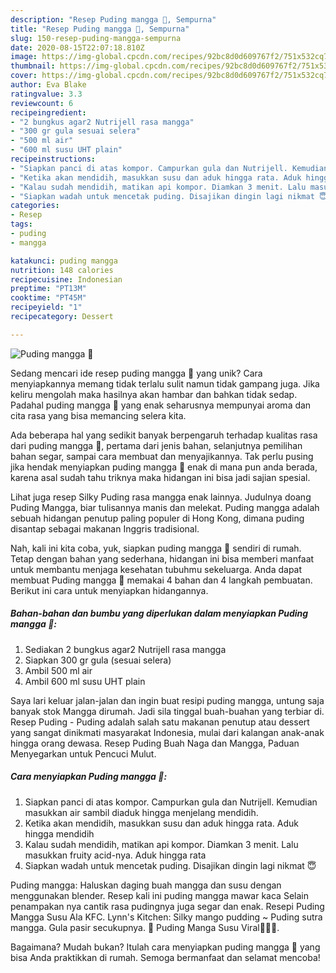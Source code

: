 ```yaml
---
description: "Resep Puding mangga 🥭, Sempurna"
title: "Resep Puding mangga 🥭, Sempurna"
slug: 150-resep-puding-mangga-sempurna
date: 2020-08-15T22:07:18.810Z
image: https://img-global.cpcdn.com/recipes/92bc8d0d609767f2/751x532cq70/puding-mangga-🥭-foto-resep-utama.jpg
thumbnail: https://img-global.cpcdn.com/recipes/92bc8d0d609767f2/751x532cq70/puding-mangga-🥭-foto-resep-utama.jpg
cover: https://img-global.cpcdn.com/recipes/92bc8d0d609767f2/751x532cq70/puding-mangga-🥭-foto-resep-utama.jpg
author: Eva Blake
ratingvalue: 3.3
reviewcount: 6
recipeingredient:
- "2 bungkus agar2 Nutrijell rasa mangga"
- "300 gr gula sesuai selera"
- "500 ml air"
- "600 ml susu UHT plain"
recipeinstructions:
- "Siapkan panci di atas kompor. Campurkan gula dan Nutrijell. Kemudian masukkan air sambil diaduk hingga menjelang mendidih."
- "Ketika akan mendidih, masukkan susu dan aduk hingga rata. Aduk hingga mendidih"
- "Kalau sudah mendidih, matikan api kompor. Diamkan 3 menit. Lalu masukkan fruity acid-nya. Aduk hingga rata"
- "Siapkan wadah untuk mencetak puding. Disajikan dingin lagi nikmat 😇"
categories:
- Resep
tags:
- puding
- mangga

katakunci: puding mangga 
nutrition: 148 calories
recipecuisine: Indonesian
preptime: "PT13M"
cooktime: "PT45M"
recipeyield: "1"
recipecategory: Dessert

---
```



![Puding mangga 🥭](https://img-global.cpcdn.com/recipes/92bc8d0d609767f2/751x532cq70/puding-mangga-🥭-foto-resep-utama.jpg)

Sedang mencari ide resep puding mangga 🥭 yang unik? Cara menyiapkannya memang tidak terlalu sulit namun tidak gampang juga. Jika keliru mengolah maka hasilnya akan hambar dan bahkan tidak sedap. Padahal puding mangga 🥭 yang enak seharusnya mempunyai aroma dan cita rasa yang bisa memancing selera kita.

Ada beberapa hal yang sedikit banyak berpengaruh terhadap kualitas rasa dari puding mangga 🥭, pertama dari jenis bahan, selanjutnya pemilihan bahan segar, sampai cara membuat dan menyajikannya. Tak perlu pusing jika hendak menyiapkan puding mangga 🥭 enak di mana pun anda berada, karena asal sudah tahu triknya maka hidangan ini bisa jadi sajian spesial.

Lihat juga resep Silky Puding rasa mangga enak lainnya. Judulnya doang Puding Mangga, biar tulisannya manis dan melekat. Puding mangga adalah sebuah hidangan penutup paling populer di Hong Kong, dimana puding disantap sebagai makanan Inggris tradisional.


Nah, kali ini kita coba, yuk, siapkan puding mangga 🥭 sendiri di rumah. Tetap dengan bahan yang sederhana, hidangan ini bisa memberi manfaat untuk membantu menjaga kesehatan tubuhmu sekeluarga. Anda dapat membuat Puding mangga 🥭 memakai 4 bahan dan 4 langkah pembuatan. Berikut ini cara untuk menyiapkan hidangannya.

<!--inarticleads1-->

##### Bahan-bahan dan bumbu yang diperlukan dalam menyiapkan Puding mangga 🥭:

1. Sediakan 2 bungkus agar2 Nutrijell rasa mangga
1. Siapkan 300 gr gula (sesuai selera)
1. Ambil 500 ml air
1. Ambil 600 ml susu UHT plain


Saya lari keluar jalan-jalan dan ingin buat resipi puding mangga, untung saja banyak stok Mangga dirumah. Jadi sila tinggal buah-buahan yang terbiar di. Resep Puding - Puding adalah salah satu makanan penutup atau dessert yang sangat dinikmati masyarakat Indonesia, mulai dari kalangan anak-anak hingga orang dewasa. Resep Puding Buah Naga dan Mangga, Paduan Menyegarkan untuk Pencuci Mulut. 

<!--inarticleads2-->

##### Cara menyiapkan Puding mangga 🥭:

1. Siapkan panci di atas kompor. Campurkan gula dan Nutrijell. Kemudian masukkan air sambil diaduk hingga menjelang mendidih.
1. Ketika akan mendidih, masukkan susu dan aduk hingga rata. Aduk hingga mendidih
1. Kalau sudah mendidih, matikan api kompor. Diamkan 3 menit. Lalu masukkan fruity acid-nya. Aduk hingga rata
1. Siapkan wadah untuk mencetak puding. Disajikan dingin lagi nikmat 😇


Puding mangga: Haluskan daging buah mangga dan susu dengan menggunakan blender. Resep kali ini puding mangga mawar kaca Selain penampakan nya cantik rasa pudingnya juga segar dan enak. Resepi Puding Mangga Susu Ala KFC. Lynn&#39;s Kitchen: Silky mango pudding ~ Puding sutra mangga. Gula pasir secukupnya. 📢 Puding Manga Susu Viral🥭🥭📢. 

Bagaimana? Mudah bukan? Itulah cara menyiapkan puding mangga 🥭 yang bisa Anda praktikkan di rumah. Semoga bermanfaat dan selamat mencoba!
